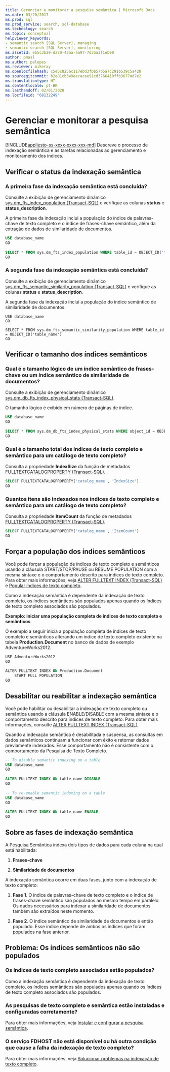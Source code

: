 ```yaml
---
title: Gerenciar e monitorar a pesquisa semântica | Microsoft Docs
ms.date: 03/20/2017
ms.prod: sql
ms.prod_service: search, sql-database
ms.technology: search
ms.topic: conceptual
helpviewer_keywords:
- semantic search [SQL Server], managing
- semantic search [SQL Server], monitoring
ms.assetid: eb5c3b29-da70-42aa-aa97-7d35a3f1eb98
author: pmasl
ms.author: pelopes
ms.reviewer: mikeray
ms.openlocfilehash: c5e5c8256c117ebd3fbb57b5a7c291b539c5a428
ms.sourcegitcommit: b2e81cb349eecacee91cd3766410ffb3677ad7e2
ms.translationtype: HT
ms.contentlocale: pt-BR
ms.lasthandoff: 02/01/2020
ms.locfileid: "68132249"
---
```

# <a name="manage-and-monitor-semantic-search"></a>Gerenciar e monitorar a pesquisa semântica
[!INCLUDE[appliesto-ss-xxxx-xxxx-xxx-md](../../includes/appliesto-ss-xxxx-xxxx-xxx-md.md)]
  Descreve o processo de indexação semântica e as tarefas relacionadas ao gerenciamento e monitoramento dos índices.  
  
##  <a name="HowToMonitorStatus"></a> Verificar o status da indexação semântica  
### <a name="is-the-first-phase-of-semantic-indexing-complete"></a>A primeira fase da indexação semântica está concluída?
 Consulte a exibição de gerenciamento dinâmico [sys.dm_fts_index_population &#40;Transact-SQL&#41;](../../relational-databases/system-dynamic-management-views/sys-dm-fts-index-population-transact-sql.md) e verifique as colunas **status** e **status_description**.  
  
 A primeira fase da indexação inclui a população do índice de palavras-chave de texto completo e o índice de frases-chave semântico, além da extração de dados de similaridade de documentos.  
  
```sql  
USE database_name  
GO  
  
SELECT * FROM sys.dm_fts_index_population WHERE table_id = OBJECT_ID('table_name')  
GO  
```  
  
### <a name="is-the-second-phase-of-semantic-indexing-complete"></a>A segunda fase da indexação semântica está concluída?
 Consulte a exibição de gerenciamento dinâmico [sys.dm_fts_semantic_similarity_population &#40;Transact-SQL&#41;](../../relational-databases/system-dynamic-management-views/sys-dm-fts-semantic-similarity-population-transact-sql.md) e verifique as colunas **status** e **status_description**.  
  
 A segunda fase da indexação inclui a população do índice semântico de similaridade de documentos.  
  
```wql  
USE database_name  
GO  
  
SELECT * FROM sys.dm_fts_semantic_similarity_population WHERE table_id = OBJECT_ID('table_name')  
GO  
```  
  
##  <a name="HowToCheckSize"></a> Verificar o tamanho dos índices semânticos  
### <a name="what-is-the-logical-size-of-a-semantic-key-phrase-index-or-a-semantic-document-similarity-index"></a>Qual é o tamanho lógico de um índice semântico de frases-chave ou um índice semântico de similaridade de documentos?
 Consulte a exibição de gerenciamento dinâmico [sys.dm_db_fts_index_physical_stats &#40;Transact-SQL&#41;](../../relational-databases/system-dynamic-management-views/sys-dm-db-fts-index-physical-stats-transact-sql.md).  
  
 O tamanho lógico é exibido em número de páginas de índice.  
  
```sql  
USE database_name  
GO  
  
SELECT * FROM sys.dm_db_fts_index_physical_stats WHERE object_id = OBJECT_ID('table_name')  
GO  
```  
  
### <a name="what-is-the-total-size-of-the-full-text-and-semantic-indexes-for-a-full-text-catalog"></a>Qual é o tamanho total dos índices de texto completo e semântico para um catálogo de texto completo?  
 Consulta a propriedade **IndexSize** da função de metadados [FULLTEXTCATALOGPROPERTY &#40;Transact-SQL&#41;](../../t-sql/functions/fulltextcatalogproperty-transact-sql.md).  
  
```sql  
SELECT FULLTEXTCATALOGPROPERTY('catalog_name', 'IndexSize')  
GO  
```  
  
### <a name="how-many-items-are-indexed-in-the-full-text-and-semantic-indexes-for-a-full-text-catalog"></a>Quantos itens são indexados nos índices de texto completo e semântico para um catálogo de texto completo?  
 Consulta a propriedade **ItemCount** da função de metadados [FULLTEXTCATALOGPROPERTY &#40;Transact-SQL&#41;](../../t-sql/functions/fulltextcatalogproperty-transact-sql.md).  
  
```sql  
SELECT FULLTEXTCATALOGPROPERTY('catalog_name', 'ItemCount')  
GO  
```  
  
##  <a name="HowToForcePopulation"></a> Forçar a população dos índices semânticos  
 Você pode forçar a população de índices de texto completo e semânticos usando a cláusula START/STOP/PAUSE ou RESUME POPULATION com a mesma sintaxe e o comportamento descrito para índices de texto completo. Para obter mais informações, veja [ALTER FULLTEXT INDEX &#40;Transact-SQL&#41;](../../t-sql/statements/alter-fulltext-index-transact-sql.md) e [Popular índices de texto completo](../../relational-databases/search/populate-full-text-indexes.md).  
  
 Como a indexação semântica é dependente da indexação de texto completo, os índices semânticos são populados apenas quando os índices de texto completo associados são populados.  
  
 **Exemplo: iniciar uma população completa de índices de texto completo e semânticos**  
  
 O exemplo a seguir inicia a população completa de índices de texto completo e semânticos alterando um índice de texto completo existente na tabela **Production.Document** no banco de dados de exemplo AdventureWorks2012.  
  
```vb  
USE AdventureWorks2012  
GO  
  
ALTER FULLTEXT INDEX ON Production.Document  
    START FULL POPULATION  
GO  
```  
  
##  <a name="HowToDisableIndexing"></a> Desabilitar ou reabilitar a indexação semântica  
 Você pode habilitar ou desabilitar a indexação de texto completo ou semântica usando a cláusula ENABLE/DISABLE com a mesma sintaxe e o comportamento descrito para índices de texto completo. Para obter mais informações, consulte [ALTER FULLTEXT INDEX &#40;Transact-SQL&#41;](../../t-sql/statements/alter-fulltext-index-transact-sql.md).  
  
 Quando a indexação semântica é desabilitada e suspensa, as consultas em dados semânticos continuam a funcionar com êxito e retornar dados previamente indexados. Esse comportamento não é consistente com o comportamento da Pesquisa de Texto Completo.  
  
```sql  
-- To disable semantic indexing on a table  
USE database_name  
GO  
  
ALTER FULLTEXT INDEX ON table_name DISABLE  
GO  
  
-- To re-enable semantic indexing on a table  
USE database_name  
GO  
  
ALTER FULLTEXT INDEX ON table_name ENABLE  
GO  
```  
  
##  <a name="SemanticIndexing"></a> Sobre as fases de indexação semântica  
 A Pesquisa Semântica indexa dois tipos de dados para cada coluna na qual está habilitada:  
  
1.  **Frases-chave**  
  
2.  **Similaridade de documentos**  
  
 A indexação semântica ocorre em duas fases, junto com a indexação de texto completo:  
  
1.  **Fase 1**. O índice de palavras-chave de texto completo e o índice de frases-chave semântico são populados ao mesmo tempo em paralelo. Os dados necessários para indexar a similaridade de documentos também são extraídos neste momento.  
  
2.  **Fase 2**. O índice semântico de similaridade de documentos é então populado. Esse índice depende de ambos os índices que foram populados na fase anterior.  
  
##  <a name="BestPracticeUnderstand"></a>   
##  <a name="ProblemNotPopulated"></a> Problema: Os índices semânticos não são populados  
### <a name="are-the-associated-full-text-indexes-populated"></a>Os índices de texto completo associados estão populados?  
 Como a indexação semântica é dependente da indexação de texto completo, os índices semânticos são populados apenas quando os índices de texto completo associados são populados.  
  
### <a name="are-full-text-search-and-semantic-search-properly-installed-and-configured"></a>As pesquisas de texto completo e semântica estão instaladas e configuradas corretamente?  
 Para obter mais informações, veja [Instalar e configurar a pesquisa semântica](../../relational-databases/search/install-and-configure-semantic-search.md).  
  
### <a name="is-the-fdhost-service-not-available-or-is-there-another-condition-that-would-cause-full-text-indexing-to-fail"></a>O serviço FDHOST não está disponível ou há outra condição que cause a falha da indexação de texto completo?  
 Para obter mais informações, veja [Solucionar problemas na indexação de texto completo](../../relational-databases/search/troubleshoot-full-text-indexing.md).  
  
  
